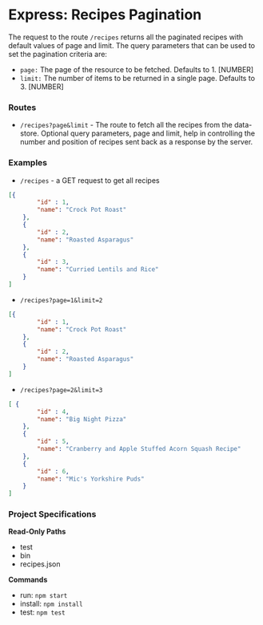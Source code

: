   # Express: Recipes Pagination
 
The request to the route `/recipes` returns all the paginated recipes with default values of page and limit. The query parameters that can be used to set the pagination criteria are:
- `page:` The page of the resource to be fetched. Defaults to 1. [NUMBER]
- `limit:` The number of items to be returned in a single page. Defaults to 3. [NUMBER]


### Routes
- `/recipes?page&limit` - The route to fetch all the recipes from the data-store. Optional query parameters, page and limit, help in controlling the number and position of recipes sent back as a response by the server. 

### Examples

- `/recipes` - a GET request to get all recipes

```json
[{
        "id" : 1,
        "name": "Crock Pot Roast"
    },
    {
        "id" : 2,
        "name": "Roasted Asparagus"
    },
    {
        "id" : 3,
        "name": "Curried Lentils and Rice"
    }
]
```

- `/recipes?page=1&limit=2`
```json
[{
        "id" : 1,
        "name": "Crock Pot Roast"
    },
    {
        "id" : 2,
        "name": "Roasted Asparagus"
    }
]
```

- `/recipes?page=2&limit=3`
```json
[ {
        "id" : 4,
        "name": "Big Night Pizza"
    },
    {
        "id" : 5,
        "name": "Cranberry and Apple Stuffed Acorn Squash Recipe"
    },
    {
        "id" : 6,
        "name": "Mic's Yorkshire Puds"
    }
]
```

### Project Specifications

**Read-Only Paths**
- test
- bin
- recipes.json

**Commands**
- run: `npm start`
- install: `npm install`
- test: `npm test`
